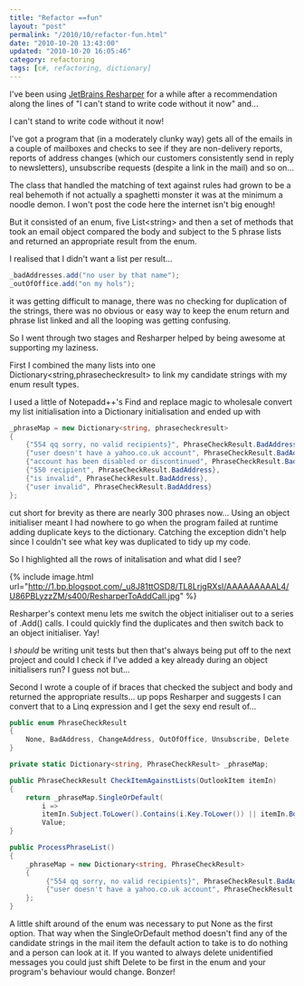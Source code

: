 ```yaml
--- 
title: "Refactor ==fun" 
layout: "post" 
permalink: "/2010/10/refactor-fun.html" 
date: "2010-10-20 13:43:00" 
updated: "2010-10-20 16:05:46" 
category: refactoring
tags: [c#, refactoring, dictionary]
---
```


I've been using [JetBrains Resharper](http://www.jetbrains.com/resharper/) for a while after a recommendation along the lines of "I can't stand to write code without it now" and...

I can't stand to write code without it now!

<!--more-->
            
I've got a program that (in a moderately clunky way) gets all of the emails in a couple of mailboxes and checks to see if they are non-delivery reports, reports of address changes (which our customers consistently send in reply to newsletters), unsubscribe requests (despite a link in the mail) and so on...
    
The class that handled the matching of text against rules had grown to be a real behemoth if not actually a spaghetti monster it was at the minimum a noodle demon. I won't post the code here the internet isn't big enough!
    
But it consisted of an enum, five List&lt;string&gt; and then a set of methods that took an email object compared the body and subject to the 5 phrase lists and returned an appropriate result from the enum.

I realised that I didn't want a list per result...
        
```c# 
_badAddresses.add("no user by that name");
_outOfOffice.add("on my hols");
```

it was getting difficult to manage, there was no checking for duplication of the strings, there was no obvious or easy way to keep the enum return and phrase list linked and all the looping was getting confusing.

So I went through two stages and Resharper helped by being awesome at supporting my laziness.

First I combined the many lists into one Dictionary&lt;string,phrasecheckresult&gt; to link my candidate strings with my enum result types.

I used a little of Notepadd++'s Find and replace magic to wholesale convert my list initialisation into a Dictionary initialisation and ended up with

```c# 
_phraseMap = new Dictionary<string, phrasecheckresult>
{
    {"554 qq sorry, no valid recipients}", PhraseCheckResult.BadAddress},                             
    {"user doesn't have a yahoo.co.uk account", PhraseCheckResult.BadAddress},
    {"account has been disabled or discontinued", PhraseCheckResult.BadAddress},
    {"550 recipient", PhraseCheckResult.BadAddress},
    {"is invalid", PhraseCheckResult.BadAddress},
    {"user invalid", PhraseCheckResult.BadAddress}
};
```

cut short for brevity as there are nearly 300 phrases now... Using an object initialiser meant I had nowhere to go when the program failed at runtime adding duplicate keys to the dictionary. Catching the exception didn't help since I couldn't
            see what key was duplicated to tidy up my code.

So I highlighted all the rows of initalisation and what did I see?

{% include image.html url="http://1.bp.blogspot.com/_u8J81ttOSD8/TL8LrjgRXsI/AAAAAAAAAL4/U86PBLyzzZM/s400/ResharperToAddCall.jpg" %}

Resharper's context menu lets me switch the object initialiser out to a series of .Add() calls. I could quickly find the duplicates and then switch back to an object initialiser. Yay!

I *should* be writing unit tests but then that's always being put off to the next project and could I check if I've added a key already during an object initialisers run? I guess not but...

Second I wrote a couple of if braces that checked the subject and body and returned the appropriate results... up pops Resharper and suggests I can convert that to a Linq expression and I get the sexy end result of...

```csharp
public enum PhraseCheckResult
{
    None, BadAddress, ChangeAddress, OutOfOffice, Unsubscribe, Delete
}

private static Dictionary<string, PhraseCheckResult> _phraseMap;

public PhraseCheckResult CheckItemAgainstLists(OutlookItem itemIn)
{
    return _phraseMap.SingleOrDefault(
        i =>
        itemIn.Subject.ToLower().Contains(i.Key.ToLower()) || itemIn.Body.ToLower().Contains(i.Key.ToLower())).
        Value;
}

public ProcessPhraseList()
{
    _phraseMap = new Dictionary<string, PhraseCheckResult>
    {
         {"554 qq sorry, no valid recipients}", PhraseCheckResult.BadAddress},
         {"user doesn't have a yahoo.co.uk account", PhraseCheckResult.BadAddress}
    };
}
```


A little shift around of the enum was necessary to put None as the first option. That way when the SingleOrDefault method doesn't find any of the candidate strings in the mail item the default action to take is to do nothing and a person can look at it. If you wanted to always delete unidentified messages you could just shift Delete to be first in the enum and your program's behaviour would change. Bonzer!
